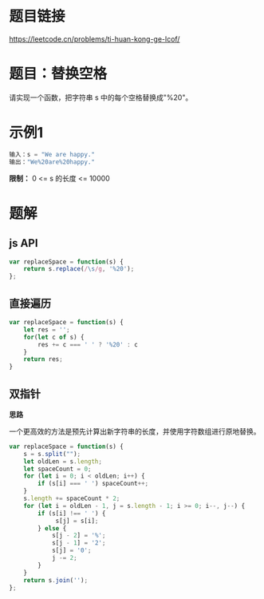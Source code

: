 # 题目链接

https://leetcode.cn/problems/ti-huan-kong-ge-lcof/

# 题目：替换空格

请实现一个函数，把字符串 s 中的每个空格替换成"%20"。

# 示例1

```js
输入：s = "We are happy."
输出："We%20are%20happy."
```

**限制：**
0 <= s 的长度 <= 10000

# 题解

## js API

```js
var replaceSpace = function(s) {
    return s.replace(/\s/g, '%20');
};
```

## 直接遍历

```js
var replaceSpace = function(s) {
    let res = '';
    for(let c of s) {
        res += c === ' ' ? '%20' : c 
    }
    return res;
}
```

## 双指针

**思路**

一个更高效的方法是预先计算出新字符串的长度，并使用字符数组进行原地替换。

```js
var replaceSpace = function(s) {
    s = s.split("");
    let oldLen = s.length;
    let spaceCount = 0;
    for (let i = 0; i < oldLen; i++) {
        if (s[i] === ' ') spaceCount++;
    }
    s.length += spaceCount * 2;
    for (let i = oldLen - 1, j = s.length - 1; i >= 0; i--, j--) {
        if (s[i] !== ' ') {
             s[j] = s[i];
        } else {
            s[j - 2] = '%';
            s[j - 1] = '2';
            s[j] = '0';
            j -= 2;
        }
    }
    return s.join('');
};
```
